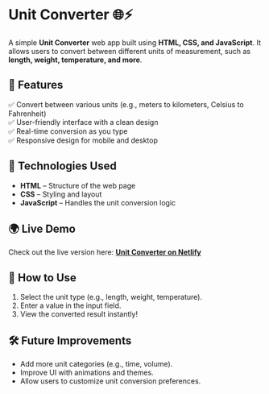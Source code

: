 # **Unit Converter** 🌐⚡  
A simple **Unit Converter** web app built using **HTML, CSS, and JavaScript**. It allows users to convert between different units of measurement, such as **length, weight, temperature, and more**.  

## **🚀 Features**  
✅ Convert between various units (e.g., meters to kilometers, Celsius to Fahrenheit)  
✅ User-friendly interface with a clean design  
✅ Real-time conversion as you type  
✅ Responsive design for mobile and desktop  

## **🔧 Technologies Used**  
- **HTML** – Structure of the web page  
- **CSS** – Styling and layout  
- **JavaScript** – Handles the unit conversion logic  

## **🌍 Live Demo**  
Check out the live version here: **[Unit Converter on Netlify](https://myconverter2.netlify.app/)**  

## **📂 How to Use**  
1. Select the unit type (e.g., length, weight, temperature).  
2. Enter a value in the input field.  
3. View the converted result instantly!  

## **🛠 Future Improvements**  
- Add more unit categories (e.g., time, volume).  
- Improve UI with animations and themes.  
- Allow users to customize unit conversion preferences.  

